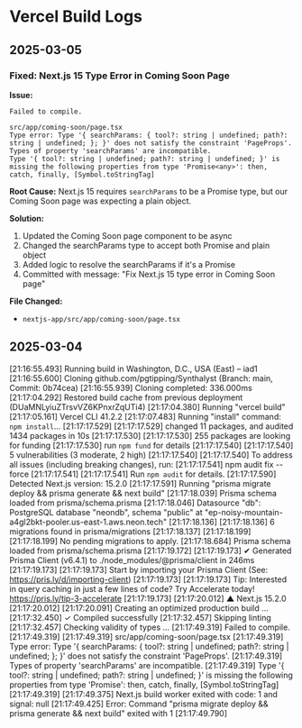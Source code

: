 # Vercel Build Logs

## 2025-03-05

### Fixed: Next.js 15 Type Error in Coming Soon Page

**Issue:**

```
Failed to compile.

src/app/coming-soon/page.tsx
Type error: Type '{ searchParams: { tool?: string | undefined; path?: string | undefined; }; }' does not satisfy the constraint 'PageProps'.
Types of property 'searchParams' are incompatible.
Type '{ tool?: string | undefined; path?: string | undefined; }' is missing the following properties from type 'Promise<any>': then, catch, finally, [Symbol.toStringTag]
```

**Root Cause:**
Next.js 15 requires `searchParams` to be a Promise type, but our Coming Soon page was expecting a plain object.

**Solution:**

1. Updated the Coming Soon page component to be async
2. Changed the searchParams type to accept both Promise and plain object
3. Added logic to resolve the searchParams if it's a Promise
4. Committed with message: "Fix Next.js 15 type error in Coming Soon page"

**File Changed:**

- `nextjs-app/src/app/coming-soon/page.tsx`

## 2025-03-04

[21:16:55.493] Running build in Washington, D.C., USA (East) – iad1
[21:16:55.600] Cloning github.com/pgtipping/Synthalyst (Branch: main, Commit: 0b74cea)
[21:16:55.939] Cloning completed: 336.000ms
[21:17:04.292] Restored build cache from previous deployment (DUaMNLyiuZTrsvVZ6KPnxrZqUTi4)
[21:17:04.380] Running "vercel build"
[21:17:05.161] Vercel CLI 41.2.2
[21:17:07.483] Running "install" command: `npm install`...
[21:17:17.529]
[21:17:17.529] changed 11 packages, and audited 1434 packages in 10s
[21:17:17.530]
[21:17:17.530] 255 packages are looking for funding
[21:17:17.530] run `npm fund` for details
[21:17:17.540]
[21:17:17.540] 5 vulnerabilities (3 moderate, 2 high)
[21:17:17.540]
[21:17:17.540] To address all issues (including breaking changes), run:
[21:17:17.541] npm audit fix --force
[21:17:17.541]
[21:17:17.541] Run `npm audit` for details.
[21:17:17.590] Detected Next.js version: 15.2.0
[21:17:17.591] Running "prisma migrate deploy && prisma generate && next build"
[21:17:18.039] Prisma schema loaded from prisma/schema.prisma
[21:17:18.046] Datasource "db": PostgreSQL database "neondb", schema "public" at "ep-noisy-mountain-a4gl2bkt-pooler.us-east-1.aws.neon.tech"
[21:17:18.136]
[21:17:18.136] 6 migrations found in prisma/migrations
[21:17:18.137]
[21:17:18.199]
[21:17:18.199] No pending migrations to apply.
[21:17:18.684] Prisma schema loaded from prisma/schema.prisma
[21:17:19.172]
[21:17:19.173] ✔ Generated Prisma Client (v6.4.1) to ./node_modules/@prisma/client in 246ms
[21:17:19.173]
[21:17:19.173] Start by importing your Prisma Client (See: <https://pris.ly/d/importing-client>)
[21:17:19.173]
[21:17:19.173] Tip: Interested in query caching in just a few lines of code? Try Accelerate today! <https://pris.ly/tip-3-accelerate>
[21:17:19.173]
[21:17:20.012] ▲ Next.js 15.2.0
[21:17:20.012]
[21:17:20.091] Creating an optimized production build ...
[21:17:32.450] ✓ Compiled successfully
[21:17:32.457] Skipping linting
[21:17:32.457] Checking validity of types ...
[21:17:49.319] Failed to compile.
[21:17:49.319]
[21:17:49.319] src/app/coming-soon/page.tsx
[21:17:49.319] Type error: Type '{ searchParams: { tool?: string | undefined; path?: string | undefined; }; }' does not satisfy the constraint 'PageProps'.
[21:17:49.319] Types of property 'searchParams' are incompatible.
[21:17:49.319] Type '{ tool?: string | undefined; path?: string | undefined; }' is missing the following properties from type 'Promise<any>': then, catch, finally, [Symbol.toStringTag]
[21:17:49.319]
[21:17:49.375] Next.js build worker exited with code: 1 and signal: null
[21:17:49.425] Error: Command "prisma migrate deploy && prisma generate && next build" exited with 1
[21:17:49.790]
